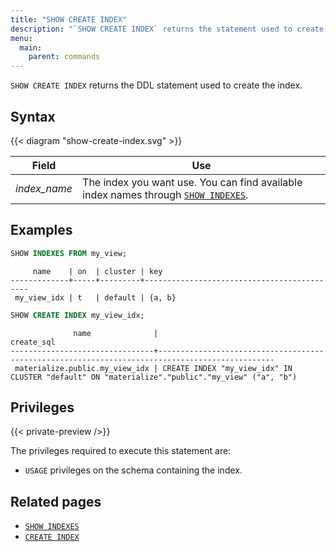 ```yaml
---
title: "SHOW CREATE INDEX"
description: "`SHOW CREATE INDEX` returns the statement used to create the index."
menu:
  main:
    parent: commands
---
```


`SHOW CREATE INDEX` returns the DDL statement used to create the index.

## Syntax

{{< diagram "show-create-index.svg" >}}

Field | Use
------|-----
_index&lowbar;name_ | The index you want use. You can find available index names through [`SHOW INDEXES`](../show-indexes).

## Examples

```sql
SHOW INDEXES FROM my_view;
```

```nofmt
     name    | on  | cluster | key
-------------+-----+---------+--------------------------------------------
 my_view_idx | t   | default | {a, b}
```

```sql
SHOW CREATE INDEX my_view_idx;
```

```nofmt
              name              |                                           create_sql
--------------------------------+------------------------------------------------------------------------------------------------
 materialize.public.my_view_idx | CREATE INDEX "my_view_idx" IN CLUSTER "default" ON "materialize"."public"."my_view" ("a", "b")
```

## Privileges

{{< private-preview />}}

The privileges required to execute this statement are:

- `USAGE` privileges on the schema containing the index.

## Related pages

- [`SHOW INDEXES`](../show-indexes)
- [`CREATE INDEX`](../create-index)
